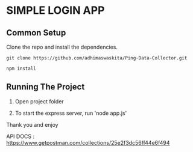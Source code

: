 # SIMPLE LOGIN APP

## Common Setup

Clone the repo and install the dependencies.

```
git clone https://github.com/adhimaswaskita/Ping-Data-Collector.git
```
```
npm install
```

## Running The Project

1. Open project folder

2. To start the express server, run 'node app.js'




Thank you and enjoy


API DOCS : https://www.getpostman.com/collections/25e2f3dc56ff44e6f494